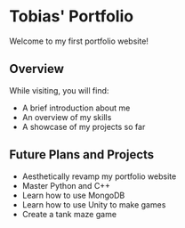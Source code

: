 # Tobias' Portfolio

Welcome to my first portfolio website!

## Overview

While visiting, you will find: 
- A brief introduction about me
- An overview of my skills
- A showcase of my projects so far

## Future Plans and Projects

- Aesthetically revamp my portfolio website
- Master Python and C++
- Learn how to use MongoDB
- Learn how to use Unity to make games
- Create a tank maze game